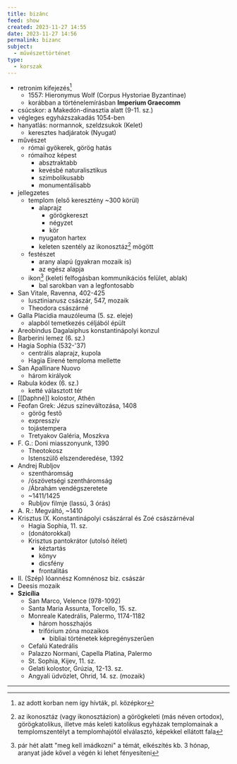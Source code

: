 ```yaml
---
title: bizánc
feed: show
created: 2023-11-27 14:55
date: 2023-11-27 14:56
permalink: bizanc
subject:
  - művészettörténet
type:
  - korszak
---
```

- retronim kifejezés[^7]
	- 1557: Hieronymus Wolf (Corpus Hystoriae Byzantinae)
	- korábban a történelemírásban **Imperium Graecomm**
- csúcskor: a Makedón-dinasztia alatt (9-11. sz.)
- végleges egyházszakadás 1054-ben
- hanyatlás: normannok, szeldzsukok (Kelet)
	- keresztes hadjáratok (Nyugat)
- művészet
	- római gyökerek, görög hatás
	- rómaihoz képest
		- absztraktabb
		- kevésbé naturalisztikus
		- szimbolikusabb
		- monumentálisabb
- jellegzetes
	- templom (első keresztény ~300 körül)
		- alaprajz
			- görögkereszt
			- négyzet
			- kör
		- nyugaton hartex
		- keleten szentély az ikonosztáz[^8] mögött
	- festészet
		- arany alapú (gyakran mozaik is)
		- az egész alapja
	- ikon[^9] (keleti felfogásban kommunikációs felület, ablak)
		- bal sarokban van a legfontosabb
- San Vitale, Ravenna, 402-425
	- Iusztinianusz császár, 547, mozaik
	- Theodora császárné
- Galla Placidia mauzóleuma (5. sz. eleje)
	- alapból temetkezés céljából épült
- Areobindus Dagalaiphus konstantinápolyi konzul
- Barberini lemez (6. sz.)
- Hagia Sophia (532-'37)
	- centrális alaprajz, kupola
	- Hagia Eirené temploma mellette
- San Apallinare Nuovo
	- három királyok
- Rabula kódex (6. sz.)
	- ketté választott tér
- [[Daphné]] kolostor, Athén
- Feofan Grek: Jézus színeváltozása, 1408
	- görög festő
	- expresszív
	- tojástempera
	- Tretyakov Galéria, Moszkva
- F. G.: Doni miasszonyunk, 1390
	- Theotokosz
	- Istenszülő elszenderedése, 1392
- Andrej Rubljov
	- szentháromság
	- /ószövetségi szentháromság
	- /Ábrahám vendégszeretete
	- ~1411/1425
	- Rubljov filmje (lassú, 3 órás)
- A. R.: Megváltó, ~1410
- Krisztus IX. Konstantinápolyi császárral és Zoé császárnéval
	- Hagia Sophia, 11. sz.
	- (donátorokkal)
	- Krisztus pantokrátor (utolsó ítélet)
		- kéztartás
		- könyv
		- dicsfény
		- frontalitás
- II. (Szép) Ióannész Komnénosz biz. császár
- Deesis mozaik
- **Szicília**
	- San Marco, Velence (978-1092)
	- Santa Maria Assunta, Torcello, 15. sz.
	- Monreale Katedrális, Palermo, 1174-1182
		- három hosszhajós
		- trifórium zóna mozaikos
			- bibliai történetek képregényszerűen
	- Cefalú Katedrális
	- Palazzo Normani, Capella Platina, Palermo
	- St. Sophia, Kijev, 11. sz.
	- Gelati kolostor, Grúzia, 12-13. sz.
	- Angyali üdvözlet, Ohrid, 14. sz. (mozaik)

---
[^7]: az adott korban nem így hívták, pl. középkor
[^8]: az ikonosztáz (vagy ikonosztázion) a görögkeleti (más néven ortodox), görögkatolikus, illetve más keleti katolikus egyházak templomainak a templomszentélyt a templomhajótól elválasztó, képekkel ellátott fala
[^9]: pár hét alatt "meg kell imádkozni" a témát, elkészítés kb. 3 hónap, aranyat jáde kővel a végén ki lehet fényesíteni